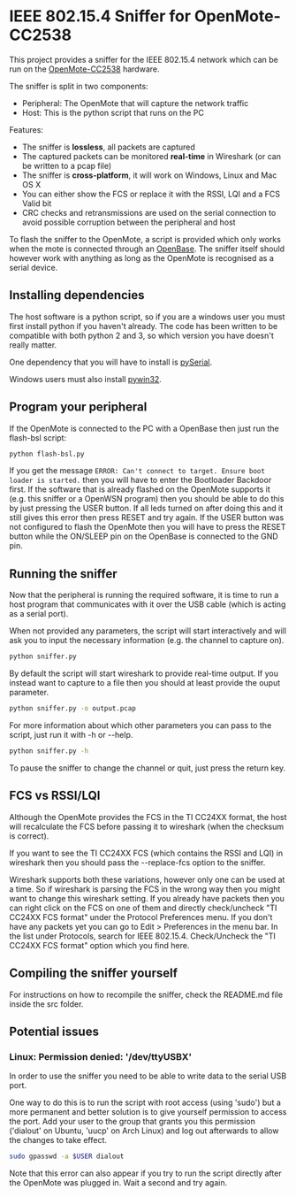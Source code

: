 # IEEE 802.15.4 Sniffer for OpenMote-CC2538

This project provides a sniffer for the IEEE 802.15.4 network which can be run on the [OpenMote-CC2538](http://www.openmote.com/hardware/openmote-cc2538-en.html) hardware.

The sniffer is split in two components:
* Peripheral: The OpenMote that will capture the network traffic
* Host: This is the python script that runs on the PC

Features:
* The sniffer is **lossless**, all packets are captured
* The captured packets can be monitored **real-time** in Wireshark (or can be written to a pcap file)
* The sniffer is **cross-platform**, it will work on Windows, Linux and Mac OS X
* You can either show the FCS or replace it with the RSSI, LQI and a FCS Valid bit
* CRC checks and retransmissions are used on the serial connection to avoid possible corruption between the peripheral and host

To flash the sniffer to the OpenMote, a script is provided which only works when the mote is connected through an [OpenBase](http://www.openmote.com/hardware/openbase.html). The sniffer itself should however work with anything as long as the OpenMote is recognised as a serial device.

## Installing dependencies
The host software is a python script, so if you are a windows user you must first install python if you haven't already. The code has been written to be compatible with both python 2 and 3, so which version you have doesn't really matter.

One dependency that you will have to install is [pySerial](https://pypi.python.org/pypi/pyserial).

Windows users must also install [pywin32](https://sourceforge.net/projects/pywin32/files/pywin32/).

## Program your peripheral
If the OpenMote is connected to the PC with a OpenBase then just run the flash-bsl script:
``` bash
python flash-bsl.py
```

If you get the message `ERROR: Can't connect to target. Ensure boot loader is started.` then you will have to enter the Bootloader Backdoor first. If the software that is already flashed on the OpenMote supports it (e.g. this sniffer or a OpenWSN program) then you should be able to do this by just pressing the USER button. If all leds turned on after doing this and it still gives this error then press RESET and try again. If the USER button was not configured to flash the OpenMote then you will have to press the RESET button while the ON/SLEEP pin on the OpenBase is connected to the GND pin.

## Running the sniffer
Now that the peripheral is running the required software, it is time to run a host program that communicates with it over the USB cable (which is acting as a serial port).

When not provided any parameters, the script will start interactively and will ask you to input the necessary information (e.g. the channel to capture on).
``` bash
python sniffer.py
```

By default the script will start wireshark to provide real-time output. If you instead want to capture to a file then you should at least provide the ouput parameter.
``` bash
python sniffer.py -o output.pcap
```

For more information about which other parameters you can pass to the script, just run it with -h or --help.
``` bash
python sniffer.py -h
```

To pause the sniffer to change the channel or quit, just press the return key.

## FCS vs RSSI/LQI
Although the OpenMote provides the FCS in the TI CC24XX format, the host will recalculate the FCS before passing it to wireshark (when the checksum is correct).

If you want to see the TI CC24XX FCS (which contains the RSSI and LQI) in wireshark then you should pass the --replace-fcs option to the sniffer.

Wireshark supports both these variations, however only one can be used at a time. So if wireshark is parsing the FCS in the wrong way then you might want to change this wireshark setting.
If you already have packets then you can right click on the FCS on one of them and directly check/uncheck "TI CC24XX FCS format" under the Protocol Preferences menu. If you don't have any packets yet you can go to Edit > Preferences in the menu bar. In the list under Protocols, search for IEEE 802.15.4. Check/Uncheck the "TI CC24XX FCS format" option which you find here.

## Compiling the sniffer yourself
For instructions on how to recompile the sniffer, check the README.md file inside the src folder.

## Potential issues

### Linux: Permission denied: '/dev/ttyUSBX'
In order to use the sniffer you need to be able to write data to the serial USB port.

One way to do this is to run the script with root access (using 'sudo') but a more permanent and better solution is to give yourself permission to access the port. Add your user to the group that grants you this permission ('dialout' on Ubuntu, 'uucp' on Arch Linux) and log out afterwards to allow the changes to take effect.
``` bash
sudo gpasswd -a $USER dialout
```

Note that this error can also appear if you try to run the script directly after the OpenMote was plugged in. Wait a second and try again.
